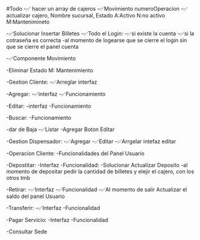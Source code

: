 #Todo
-✅ hacer un array de cajeros
-✅Movimiento numeroOperacion
-✅ actualizar cajero, Nombre sucursal, Estado A:Activo N:no activo M:Mantenimineto

-✅Solucionar Insertar Billetes
-✅Todo el Login:
-✅si existe la cuenta
-✅si la cotraseña es correcta
-al momento de logearse que se cierre el login sin que se cierre el panel cuenta

-✅Componente Movimiento

-Eliminar Estado M: Mantenimiento

-Gestion Cliente:
-✅Arreglar interfaz

-Agregar:
-✅interfaz
-✅Funcionamiento

-Editar:
-interfaz
-Funcionamiento

-Buscar:
-Funcionamiento

-dar de Baja
-✅Listar
-Agregar Boton Editar

-Gestion Dispensador:
-✅Agregar
-✅Editar
-✅Arrgelar intefaz editar

-Operacion Cliente:
-Funcionalidades del Panel Usuario

-Depostitar:
-Interfaz
-Funcionalidad:
-Solucionar Actualizar Deposito
-al momento de depositar pedir la cantidad de billetes y elejir el cajero, con los otros tmb

-Retirar:
-✅Interfaz
-✅Funcionalidad
-✅Al momento de salir Actualizar el saldo del panel Usuario

-Transferir:
-✅Interfaz
-Funcionalidad

-Pagar Servicio:
-Interfaz
-Funcionalidad

-Consultar Sede
